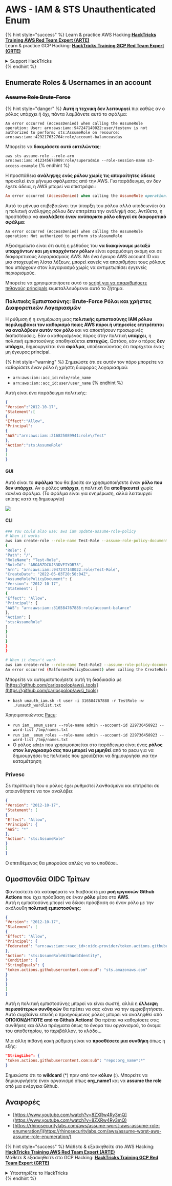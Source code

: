 # AWS - IAM & STS Unauthenticated Enum

{% hint style="success" %}
Learn & practice AWS Hacking:<img src="../../../.gitbook/assets/image (1).png" alt="" data-size="line">[**HackTricks Training AWS Red Team Expert (ARTE)**](https://training.hacktricks.xyz/courses/arte)<img src="../../../.gitbook/assets/image (1).png" alt="" data-size="line">\
Learn & practice GCP Hacking: <img src="../../../.gitbook/assets/image (2).png" alt="" data-size="line">[**HackTricks Training GCP Red Team Expert (GRTE)**<img src="../../../.gitbook/assets/image (2).png" alt="" data-size="line">](https://training.hacktricks.xyz/courses/grte)

<details>

<summary>Support HackTricks</summary>

* Check the [**subscription plans**](https://github.com/sponsors/carlospolop)!
* **Join the** 💬 [**Discord group**](https://discord.gg/hRep4RUj7f) or the [**telegram group**](https://t.me/peass) or **follow** us on **Twitter** 🐦 [**@hacktricks\_live**](https://twitter.com/hacktricks\_live)**.**
* **Share hacking tricks by submitting PRs to the** [**HackTricks**](https://github.com/carlospolop/hacktricks) and [**HackTricks Cloud**](https://github.com/carlospolop/hacktricks-cloud) github repos.

</details>
{% endhint %}

## Enumerate Roles & Usernames in an account

### ~~Assume Role Brute-Force~~

{% hint style="danger" %}
**Αυτή η τεχνική δεν λειτουργεί** πια καθώς αν ο ρόλος υπάρχει ή όχι, πάντα λαμβάνετε αυτό το σφάλμα:

`An error occurred (AccessDenied) when calling the AssumeRole operation: User: arn:aws:iam::947247140022:user/testenv is not authorized to perform: sts:AssumeRole on resource: arn:aws:iam::429217632764:role/account-balanceasdas`

Μπορείτε να **δοκιμάσετε αυτό εκτελώντας**:

`aws sts assume-role --role-arn arn:aws:iam::412345678909:role/superadmin --role-session-name s3-access-example`
{% endhint %}

Η προσπάθεια **ανάληψης ενός ρόλου χωρίς τις απαραίτητες άδειες** προκαλεί ένα μήνυμα σφάλματος από την AWS. Για παράδειγμα, αν δεν έχετε άδεια, η AWS μπορεί να επιστρέψει:
```ruby
An error occurred (AccessDenied) when calling the AssumeRole operation: User: arn:aws:iam::012345678901:user/MyUser is not authorized to perform: sts:AssumeRole on resource: arn:aws:iam::111111111111:role/aws-service-role/rds.amazonaws.com/AWSServiceRoleForRDS
```
Αυτό το μήνυμα επιβεβαιώνει την ύπαρξη του ρόλου αλλά υποδεικνύει ότι η πολιτική ανάληψης ρόλου δεν επιτρέπει την ανάληψή σας. Αντίθετα, η προσπάθεια να **αναλάβετε έναν ανύπαρκτο ρόλο οδηγεί σε διαφορετικό σφάλμα**:
```less
An error occurred (AccessDenied) when calling the AssumeRole operation: Not authorized to perform sts:AssumeRole
```
Αξιοσημείωτο είναι ότι αυτή η μέθοδος του **να διακρίνουμε μεταξύ υπαρχόντων και μη υπαρχόντων ρόλων** είναι εφαρμόσιμη ακόμη και σε διαφορετικούς λογαριασμούς AWS. Με ένα έγκυρο AWS account ID και μια στοχευμένη λίστα λέξεων, μπορεί κανείς να απαριθμήσει τους ρόλους που υπάρχουν στον λογαριασμό χωρίς να αντιμετωπίσει εγγενείς περιορισμούς.

Μπορείτε να χρησιμοποιήσετε αυτό το [script για να απαριθμήσετε πιθανούς principals](https://github.com/RhinoSecurityLabs/Security-Research/tree/master/tools/aws-pentest-tools/assume\_role\_enum) εκμεταλλευόμενοι αυτό το ζήτημα.

### Πολιτικές Εμπιστοσύνης: Brute-Force Ρόλοι και χρήστες Διαφορετικών Λογαριασμών

Η ρύθμιση ή η ενημέρωση μιας **πολιτικής εμπιστοσύνης IAM ρόλου περιλαμβάνει τον καθορισμό ποιες AWS πόροι ή υπηρεσίες επιτρέπεται να αναλάβουν αυτόν τον ρόλο** και να αποκτήσουν προσωρινές διαπιστεύσεις. Εάν ο καθορισμένος πόρος στην πολιτική **υπάρχει**, η πολιτική εμπιστοσύνης αποθηκεύεται **επιτυχώς**. Ωστόσο, εάν ο πόρος **δεν υπάρχει**, δημιουργείται ένα **σφάλμα**, υποδεικνύοντας ότι παρέχεται ένας μη έγκυρος principal.

{% hint style="warning" %}
Σημειώστε ότι σε αυτόν τον πόρο μπορείτε να καθορίσετε έναν ρόλο ή χρήστη διαφοράς λογαριασμού:

* `arn:aws:iam::acc_id:role/role_name`
* `arn:aws:iam::acc_id:user/user_name`
{% endhint %}

Αυτή είναι ένα παράδειγμα πολιτικής:
```json
{
"Version":"2012-10-17",
"Statement":[
{
"Effect":"Allow",
"Principal":
{
"AWS":"arn:aws:iam::216825089941:role\/Test"
},
"Action":"sts:AssumeRole"
}
]
}
```
#### GUI

Αυτό είναι το **σφάλμα** που θα βρείτε αν χρησιμοποιήσετε έναν **ρόλο που δεν υπάρχει**. Αν ο ρόλος **υπάρχει**, η πολιτική θα **αποθηκευτεί** χωρίς κανένα σφάλμα. (Το σφάλμα είναι για ενημέρωση, αλλά λειτουργεί επίσης κατά τη δημιουργία)

![](<../../../.gitbook/assets/image (153).png>)

#### CLI
```bash
### You could also use: aws iam update-assume-role-policy
# When it works
aws iam create-role --role-name Test-Role --assume-role-policy-document file://a.json
{
"Role": {
"Path": "/",
"RoleName": "Test-Role",
"RoleId": "AROA5ZDCUJS3DVEIYOB73",
"Arn": "arn:aws:iam::947247140022:role/Test-Role",
"CreateDate": "2022-05-03T20:50:04Z",
"AssumeRolePolicyDocument": {
"Version": "2012-10-17",
"Statement": [
{
"Effect": "Allow",
"Principal": {
"AWS": "arn:aws:iam::316584767888:role/account-balance"
},
"Action": [
"sts:AssumeRole"
]
}
]
}
}
}

# When it doesn't work
aws iam create-role --role-name Test-Role2 --assume-role-policy-document file://a.json
An error occurred (MalformedPolicyDocument) when calling the CreateRole operation: Invalid principal in policy: "AWS":"arn:aws:iam::316584767888:role/account-balanceefd23f2"
```
Μπορείτε να αυτοματοποιήσετε αυτή τη διαδικασία με [https://github.com/carlospolop/aws\_tools](https://github.com/carlospolop/aws\_tools)

* `bash unauth_iam.sh -t user -i 316584767888 -r TestRole -w ./unauth_wordlist.txt`

Χρησιμοποιώντας [Pacu](https://github.com/RhinoSecurityLabs/pacu):

* `run iam__enum_users --role-name admin --account-id 229736458923 --word-list /tmp/names.txt`
* `run iam__enum_roles --role-name admin --account-id 229736458923 --word-list /tmp/names.txt`
* Ο ρόλος `admin` που χρησιμοποιείται στο παράδειγμα είναι ένας **ρόλος στον λογαριασμό σας που μπορεί να μιμηθεί** από το pacu για να δημιουργήσει τις πολιτικές που χρειάζεται να δημιουργήσει για την καταμέτρηση

### Privesc

Σε περίπτωση που ο ρόλος έχει ρυθμιστεί λανθασμένα και επιτρέπει σε οποιονδήποτε να τον αναλάβει:
```json
{
"Version": "2012-10-17",
"Statement": [
{
"Effect": "Allow",
"Principal": {
"AWS": "*"
},
"Action": "sts:AssumeRole"
}
]
}
```
Ο επιτιθέμενος θα μπορούσε απλώς να το υποθέσει.

## Ομοσπονδία OIDC Τρίτων

Φανταστείτε ότι καταφέρατε να διαβάσετε μια **ροή εργασιών Github Actions** που έχει πρόσβαση σε έναν **ρόλο** μέσα στο **AWS**.\
Αυτή η εμπιστοσύνη μπορεί να δώσει πρόσβαση σε έναν ρόλο με την ακόλουθη **πολιτική εμπιστοσύνης**:
```json
{
"Version": "2012-10-17",
"Statement": [
{
"Effect": "Allow",
"Principal": {
"Federated": "arn:aws:iam::<acc_id>:oidc-provider/token.actions.githubusercontent.com"
},
"Action": "sts:AssumeRoleWithWebIdentity",
"Condition": {
"StringEquals": {
"token.actions.githubusercontent.com:aud": "sts.amazonaws.com"
}
}
}
]
}
```
Αυτή η πολιτική εμπιστοσύνης μπορεί να είναι σωστή, αλλά η **έλλειψη περισσότερων συνθηκών** θα πρέπει να σας κάνει να την αμφισβητήσετε.\
Αυτό συμβαίνει επειδή ο προηγούμενος ρόλος μπορεί να αναληφθεί από **ΟΠΟΙΟΝΔΗΠΟΤΕ από το Github Actions**! Θα πρέπει να καθορίσετε στις συνθήκες και άλλα πράγματα όπως το όνομα του οργανισμού, το όνομα του αποθετηρίου, το περιβάλλον, το κλάδο...

Μια άλλη πιθανή κακή ρύθμιση είναι να **προσθέσετε μια συνθήκη** όπως η εξής:
```json
"StringLike": {
"token.actions.githubusercontent.com:sub": "repo:org_name*:*"
}
```
Σημειώστε ότι το **wildcard** (\*) πριν από τον **κόλον** (:). Μπορείτε να δημιουργήσετε έναν οργανισμό όπως **org\_name1** και να **assume the role** από μια ενέργεια Github.

## Αναφορές

* [https://www.youtube.com/watch?v=8ZXRw4Ry3mQ](https://www.youtube.com/watch?v=8ZXRw4Ry3mQ)
* [https://rhinosecuritylabs.com/aws/assume-worst-aws-assume-role-enumeration/](https://rhinosecuritylabs.com/aws/assume-worst-aws-assume-role-enumeration/)

{% hint style="success" %}
Μάθετε & εξασκηθείτε στο AWS Hacking:<img src="../../../.gitbook/assets/image (1).png" alt="" data-size="line">[**HackTricks Training AWS Red Team Expert (ARTE)**](https://training.hacktricks.xyz/courses/arte)<img src="../../../.gitbook/assets/image (1).png" alt="" data-size="line">\
Μάθετε & εξασκηθείτε στο GCP Hacking: <img src="../../../.gitbook/assets/image (2).png" alt="" data-size="line">[**HackTricks Training GCP Red Team Expert (GRTE)**<img src="../../../.gitbook/assets/image (2).png" alt="" data-size="line">](https://training.hacktricks.xyz/courses/grte)

<details>

<summary>Υποστηρίξτε το HackTricks</summary>

* Ελέγξτε τα [**σχέδια συνδρομής**](https://github.com/sponsors/carlospolop)!
* **Εγγραφείτε στο** 💬 [**Discord group**](https://discord.gg/hRep4RUj7f) ή στο [**telegram group**](https://t.me/peass) ή **ακολουθήστε** μας στο **Twitter** 🐦 [**@hacktricks\_live**](https://twitter.com/hacktricks\_live)**.**
* **Μοιραστείτε κόλπα hacking υποβάλλοντας PRs στα** [**HackTricks**](https://github.com/carlospolop/hacktricks) και [**HackTricks Cloud**](https://github.com/carlospolop/hacktricks-cloud) github repos.

</details>
{% endhint %}
